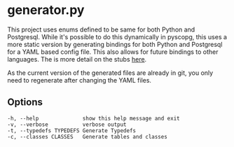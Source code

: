 # generator.py

This project uses enums defined to be same for both Python and
Postgresql. While it's possible to do this dynamically in pyscopg,
this uses a more static version by generating bindings for both Python
and Postgresql for a YAML based config file. This also allows for
future bindings to other languages. The is more detail on the stubs
[here](stubs.md).

As the current version of the generated files are already in git, you
only need to regenerate after changing the YAML files.

## Options

	-h, --help              show this help message and exit
	-v, --verbose           verbose output
	-t, --typedefs TYPEDEFS Generate Typedefs
	-c, --classes CLASSES   Generate tables and classes

